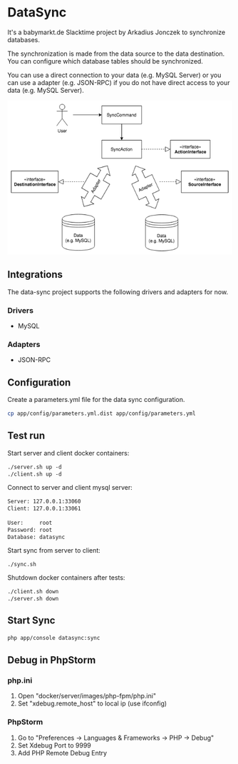 # DataSync

It's a babymarkt.de Slacktime project by Arkadius Jonczek to synchronize databases. 

The synchronization is made from the data source to the data destination. You can configure which database tables should be synchronized.

You can use a direct connection to your data (e.g. MySQL Server) or you can use a adapter (e.g. JSON-RPC) if you do not have direct access to your data (e.g. MySQL Server).

![data-sync](data-sync.png)

## Integrations

The data-sync project supports the following drivers and adapters for now.

### Drivers

- MySQL

### Adapters

- JSON-RPC

## Configuration

Create a parameters.yml file for the data sync configuration.

```bash
cp app/config/parameters.yml.dist app/config/parameters.yml
```

## Test run

Start server and client docker containers:

```
./server.sh up -d
./client.sh up -d
```

Connect to server and client mysql server:

```
Server: 127.0.0.1:33060
Client: 127.0.0.1:33061

User:     root
Password: root
Database: datasync
```

Start sync from server to client:

```
./sync.sh
```

Shutdown docker containers after tests:

```
./client.sh down
./server.sh down
```

## Start Sync

```bash
php app/console datasync:sync
```

## Debug in PhpStorm

### php.ini

1. Open "docker/server/images/php-fpm/php.ini"
2. Set "xdebug.remote_host" to local ip (use ifconfig)

### PhpStorm

1. Go to "Preferences -> Languages & Frameworks -> PHP -> Debug"
2. Set Xdebug Port to 9999
3. Add PHP Remote Debug Entry